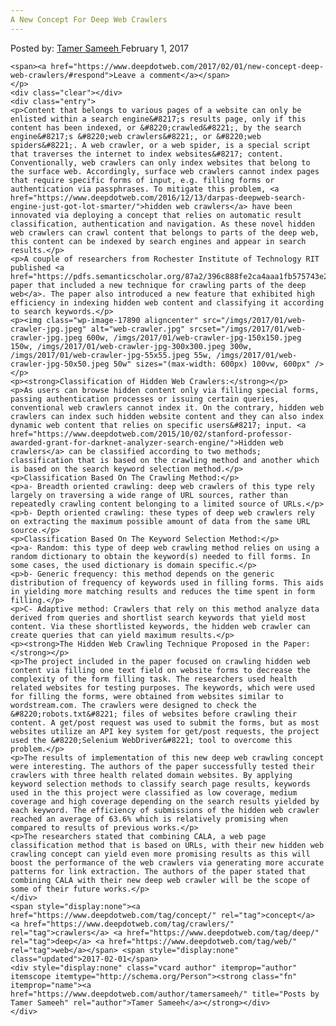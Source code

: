 ```yaml
---
A New Concept For Deep Web Crawlers
---
```

<article class="post-listing post-17886 post type-post status-publish format-standard has-post-thumbnail hentry  tag-concept tag-crawlers tag-deep tag-web">
    <div class="post-inner">
        <span>Posted by: <a href="https://www.deepdotweb.com/author/tamersameeh/" title="">Tamer Sameeh </a></span>
    <span>February 1, 2017</span>
    
    <span><a href="https://www.deepdotweb.com/2017/02/01/new-concept-deep-web-crawlers/#respond">Leave a comment</a></span>
    </p>
    <div class="clear"></div>
    <div class="entry">
    <p>Content that belongs to various pages of a website can only be enlisted within a search engine&#8217;s results page, only if this content has been indexed, or &#8220;crawled&#8221;, by the search engine&#8217;s &#8220;web crawlers&#8221;, or &#8220;web spiders&#8221;. A web crawler, or a web spider, is a special script that traverses the internet to index websites&#8217; content. Conventionally, web crawlers can only index websites that belong to the surface web. Accordingly, surface web crawlers cannot index pages that require specific forms of input, e.g. filling forms or authentication via passphrases. To mitigate this problem, <a href="https://www.deepdotweb.com/2016/12/13/darpas-deepweb-search-engine-just-got-lot-smarter/">hidden web crawlers</a> have been innovated via deploying a concept that relies on automatic result classification, authentication and navigation. As these novel hidden web crawlers can crawl content that belongs to parts of the deep web, this content can be indexed by search engines and appear in search results.</p>
    <p>A couple of researchers from Rochester Institute of Technology RIT published <a href="https://pdfs.semanticscholar.org/87a2/396c888fe2ca4aaa1fb575743e26881446d7.pdf">a paper that included a new technique for crawling parts of the deep web</a>. The paper also introduced a new feature that exhibited high efficiency in indexing hidden web content and classifying it according to search keywords.</p>
    <p><img class="wp-image-17890 aligncenter" src="/imgs/2017/01/web-crawler-jpg.jpeg" alt="web-crawler.jpg" srcset="/imgs/2017/01/web-crawler-jpg.jpeg 600w, /imgs/2017/01/web-crawler-jpg-150x150.jpeg 150w, /imgs/2017/01/web-crawler-jpg-300x300.jpeg 300w, /imgs/2017/01/web-crawler-jpg-55x55.jpeg 55w, /imgs/2017/01/web-crawler-jpg-50x50.jpeg 50w" sizes="(max-width: 600px) 100vw, 600px" /></p>
    <p><strong>Classification of Hidden Web Crawlers:</strong></p>
    <p>As users can browse hidden content only via filling special forms, passing authentication processes or issuing certain queries, conventional web crawlers cannot index it. On the contrary, hidden web crawlers can index such hidden website content and they can also index dynamic web content that relies on specific users&#8217; input. <a href="https://www.deepdotweb.com/2015/10/02/stanford-professor-awarded-grant-for-darknet-analyzer-search-engine/">Hidden web crawlers</a> can be classified according to two methods; classification that is based on the crawling method and another which is based on the search keyword selection method.</p>
    <p>Classification Based On The Crawling Method:</p>
    <p>a- Breadth oriented crawling: deep web crawlers of this type rely largely on traversing a wide range of URL sources, rather than repeatedly crawling content belonging to a limited source of URLs.</p>
    <p>b- Depth oriented crawling: these types of deep web crawlers rely on extracting the maximum possible amount of data from the same URL source.</p>
    <p>Classification Based On The Keyword Selection Method:</p>
    <p>a- Random: this type of deep web crawling method relies on using a random dictionary to obtain the keyword(s) needed to fill forms. In some cases, the used dictionary is domain specific.</p>
    <p>b- Generic frequency: this method depends on the generic distribution of frequency of keywords used in filling forms. This aids in yielding more matching results and reduces the time spent in form filling.</p>
    <p>C- Adaptive method: Crawlers that rely on this method analyze data derived from queries and shortlist search keywords that yield most content. Via these shortlisted keywords, the hidden web crawler can create queries that can yield maximum results.</p>
    <p><strong>The Hidden Web Crawling Technique Proposed in the Paper:</strong></p>
    <p>The project included in the paper focused on crawling hidden web content via filling one text field on website forms to decrease the complexity of the form filling task. The researchers used health related websites for testing purposes. The keywords, which were used for filling the forms, were obtained from websites similar to wordstream.com. The crawlers were designed to check the &#8220;robots.txt&#8221; files of websites before crawling their content. A get/post request was used to submit the forms, but as most websites utilize an API key system for get/post requests, the project used the &#8220;Selenium WebDriver&#8221; tool to overcome this problem.</p>
    <p>The results of implementation of this new deep web crawling concept were interesting. The authors of the paper successfully tested their crawlers with three health related domain websites. By applying keyword selection methods to classify search page results, keywords used in the this project were classified as low coverage, medium coverage and high coverage depending on the search results yielded by each keyword. The efficiency of submissions of the hidden web crawler reached an average of 63.6% which is relatively promising when compared to results of previous works.</p>
    <p>The researchers stated that combining CALA, a web page classification method that is based on URLs, with their new hidden web crawling concept can yield even more promising results as this will boost the performance of the web crawlers via generating more accurate patterns for link extraction. The authors of the paper stated that combining CALA with their new deep web crawler will be the scope of some of their future works.</p>
    </div>
    <span style="display:none"><a href="https://www.deepdotweb.com/tag/concept/" rel="tag">concept</a> <a href="https://www.deepdotweb.com/tag/crawlers/" rel="tag">crawlers</a> <a href="https://www.deepdotweb.com/tag/deep/" rel="tag">deep</a> <a href="https://www.deepdotweb.com/tag/web/" rel="tag">web</a></span> <span style="display:none" class="updated">2017-02-01</span>
    <div style="display:none" class="vcard author" itemprop="author" itemscope itemtype="http://schema.org/Person"><strong class="fn" itemprop="name"><a href="https://www.deepdotweb.com/author/tamersameeh/" title="Posts by Tamer Sameeh" rel="author">Tamer Sameeh</a></strong></div>
    </div>
</article>

